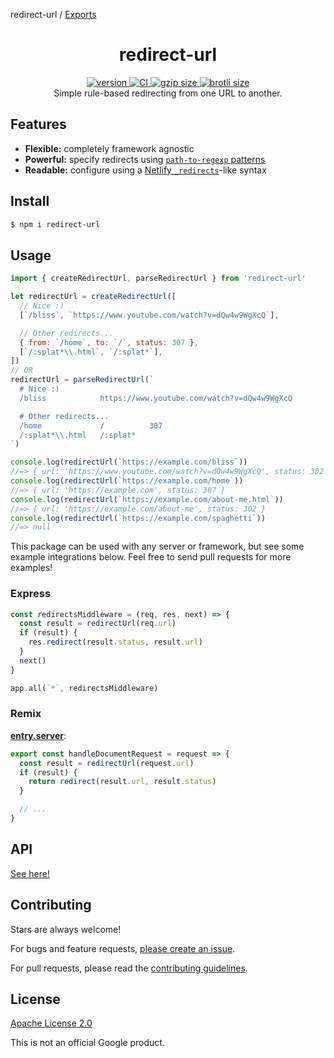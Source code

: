 redirect-url / [Exports](modules.md)

<h1 align="center">
  redirect-url
</h1>

<div align="center">
  <a href="https://npmjs.org/package/redirect-url">
    <img src="https://badgen.net/npm/v/redirect-url" alt="version" />
  </a>
  <a href="https://github.com/TomerAberbach/redirect-url/actions">
    <img src="https://github.com/TomerAberbach/redirect-url/workflows/CI/badge.svg" alt="CI" />
  </a>
  <a href="https://unpkg.com/redirect-url/dist/index.min.js">
    <img src="https://deno.bundlejs.com/?q=redirect-url&badge" alt="gzip size" />
  </a>
  <a href="https://unpkg.com/redirect-url/dist/index.min.js">
    <img src="https://deno.bundlejs.com/?q=redirect-url&config={%22compression%22:{%22type%22:%22brotli%22}}&badge" alt="brotli size" />
  </a>
</div>

<div align="center">
  Simple rule-based redirecting from one URL to another.
</div>

## Features

- **Flexible:** completely framework agnostic
- **Powerful:** specify redirects using
  [`path-to-regexp` patterns](https://github.com/pillarjs/path-to-regexp?tab=readme-ov-file#parameters)
- **Readable:** configure using a
  [Netlify `_redirects`](https://docs.netlify.com/routing/redirects#syntax-for-the-redirects-file)-like
  syntax

## Install

```sh
$ npm i redirect-url
```

## Usage

```js
import { createRedirectUrl, parseRedirectUrl } from 'redirect-url'

let redirectUrl = createRedirectUrl([
  // Nice :)
  [`/bliss`, `https://www.youtube.com/watch?v=dQw4w9WgXcQ`],

  // Other redirects...
  { from: `/home`, to: `/`, status: 307 },
  [`/:splat*\\.html`, `/:splat*`],
])
// OR
redirectUrl = parseRedirectUrl(`
  # Nice :)
  /bliss            https://www.youtube.com/watch?v=dQw4w9WgXcQ

  # Other redirects...
  /home             /          307
  /:splat*\\.html   /:splat*
`)

console.log(redirectUrl(`https://example.com/bliss`))
//=> { url: 'https://www.youtube.com/watch?v=dQw4w9WgXcQ', status: 302 }
console.log(redirectUrl(`https://example.com/home`))
//=> { url: 'https://example.com', status: 307 }
console.log(redirectUrl(`https://example.com/about-me.html`))
//=> { url: 'https://example.com/about-me', status: 302 }
console.log(redirectUrl(`https://example.com/spaghetti`))
//=> null
```

This package can be used with any server or framework, but see some example
integrations below. Feel free to send pull requests for more examples!

### Express

```js
const redirectsMiddleware = (req, res, next) => {
  const result = redirectUrl(req.url)
  if (result) {
    res.redirect(result.status, result.url)
  }
  next()
}

app.all(`*`, redirectsMiddleware)
```

### Remix

[**entry.server**](https://remix.run/docs/en/main/file-conventions/entry.server):

<!-- eslint-disable consistent-return -->

```js
export const handleDocumentRequest = request => {
  const result = redirectUrl(request.url)
  if (result) {
    return redirect(result.url, result.status)
  }

  // ...
}
```

## API

[See here!](https://github.com/TomerAberbach/redirect-url/blob/main/docs/modules.md)

## Contributing

Stars are always welcome!

For bugs and feature requests,
[please create an issue](https://github.com/TomerAberbach/redirect-url/issues/new).

For pull requests, please read the
[contributing guidelines](https://github.com/TomerAberbach/redirect-url/blob/main/contributing.md).

## License

[Apache License 2.0](https://github.com/TomerAberbach/redirect-url/blob/main/license)

This is not an official Google product.

